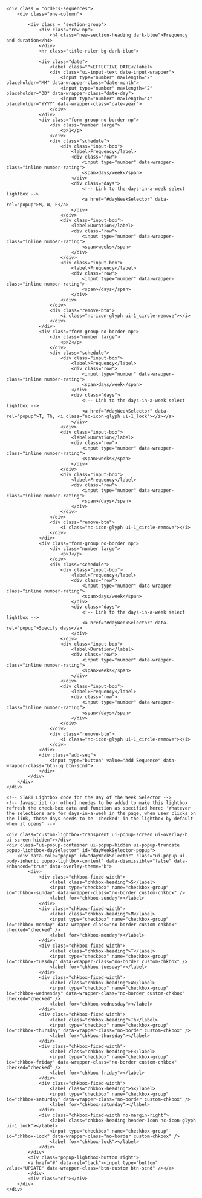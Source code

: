 	<div class = "orders-sequences">
		<div class="one-column">

			<div class = "section-group">
				<div class="row np">
					<h4 class="new-section-heading dark-blue">Frequency and duration</h4>
				</div>
				<hr class="title-ruler bg-dark-blue">

				<div class="date">
					<label class="">EFFECTIVE DATE</label>
					<div class="ui-input-text date-input-wrapper">
						<input type="number" maxlength="2" placeholder="MM" data-wrapper-class="date-month">
						<input type="number" maxlength="2" placeholder="DD" data-wrapper-class="date-day">
						<input type="number" maxlength="4" placeholder="YYYY" data-wrapper-class="date-year">
					</div>
				</div>
				<div class="form-group no-border np">
					<div class="number large">
						<p>1</p>
					</div>
					<div class="schedule">
						<div class="input-box">
							<label>Frequency</label>
							<div class="row">
								<input type="number" data-wrapper-class="inline number-rating">
								<span>days/week</span>
							</div>
							<div class="days">
								<!-- Link to the days-in-a-week select lightbox -->
								<a href="#dayWeekSelector" data-rel="popup">M, W, F</a>
							</div>
						</div>
						<div class="input-box">
							<label>Duration</label>
							<div class="row">
								<input type="number" data-wrapper-class="inline number-rating">
								<span>weeks</span>
							</div>
						</div>
						<div class="input-box">
							<label>Frequency</label>
							<div class="row">
								<input type="number" data-wrapper-class="inline number-rating">
								<span>/days</span>
							</div>
						</div>
					</div>
					<div class="remove-btn">
						<i class="nc-icon-glyph ui-1_circle-remove"></i>
					</div>
				</div>
				<div class="form-group no-border np">
					<div class="number large">
						<p>2</p>
					</div>
					<div class="schedule">
						<div class="input-box">
							<label>Frequency</label>
							<div class="row">
								<input type="number" data-wrapper-class="inline number-rating">
								<span>days/week</span>
							</div>
							<div class="days">
								<!-- Link to the days-in-a-week select lightbox -->
								<a href="#dayWeekSelector" data-rel="popup">T, Th, <i class="nc-icon-glyph ui-1_lock"></i></a>
							</div>
						</div>
						<div class="input-box">
							<label>Duration</label>
							<div class="row">
								<input type="number" data-wrapper-class="inline number-rating">
								<span>weeks</span>
							</div>
						</div>
						<div class="input-box">
							<label>Frequency</label>
							<div class="row">
								<input type="number" data-wrapper-class="inline number-rating">
								<span>/days</span>
							</div>
						</div>
					</div>
					<div class="remove-btn">
						<i class="nc-icon-glyph ui-1_circle-remove"></i>
					</div>
				</div>
				<div class="form-group no-border np">
					<div class="number large">
						<p>3</p>
					</div>
					<div class="schedule">
						<div class="input-box">
							<label>Frequency</label>
							<div class="row">
								<input type="number" data-wrapper-class="inline number-rating">
								<span>days/week</span>
							</div>
							<div class="days">
								<!-- Link to the days-in-a-week select lightbox -->
								<a href="#dayWeekSelector" data-rel="popup">Specify days</a>
							</div>
						</div>
						<div class="input-box">
							<label>Duration</label>
							<div class="row">
								<input type="number" data-wrapper-class="inline number-rating">
								<span>weeks</span>
							</div>
						</div>
						<div class="input-box">
							<label>Frequency</label>
							<div class="row">
								<input type="number" data-wrapper-class="inline number-rating">
								<span>/days</span>
							</div>
						</div>
					</div>
					<div class="remove-btn">
						<i class="nc-icon-glyph ui-1_circle-remove"></i>
					</div>
				</div>
				<div class="add-seq">
					<input type="button" value="Add Sequence" data-wrapper-class="btn-lg btn-scnd">
				</div>
			</div>
		</div>
	</div>

	<!-- START Lightbox code for the Day of the Week Selector -->
	<!-- Javascript (or other) needes to be added to make this lightbox refresh the check-box data and function as specified here: 'Whatever the selections are for days-in-a-week in the page, when user clicks on the link, those days needs to be 'checked' in the lightbox by default when it opens' -->

	<div class="custom-lightbox-transprent ui-popup-screen ui-overlay-b ui-screen-hidden"></div>
    <div class="ui-popup-container ui-popup-hidden ui-popup-truncate popup-lightbox-daySelector" id="dayWeekSelector-popup">
        <div data-role="popup" id="dayWeekSelector" class="ui-popup ui-body-inherit popup-lightbox-content" data-dismissible="false" data-enhanced="true" data-overlay-theme="b">
        	<div>
        		<div class="chkbox-fixed-width">
	        		<label class="chkbox-heading">S</label>
	        		<input type="checkbox" name="checkbox-group" id="chkbox-sunday" data-wrapper-class="no-border custom-chkbox" />
	        		<label for="chkbox-sunday"></label>
        		</div>
        		<div class="chkbox-fixed-width">
	        		<label class="chkbox-heading">M</label>
	        		<input type="checkbox" name="checkbox-group" id="chkbox-monday" data-wrapper-class="no-border custom-chkbox" checked="checked" />
	        		<label for="chkbox-monday"></label>
        		</div>
        		<div class="chkbox-fixed-width">
	        		<label class="chkbox-heading">T</label>
	        		<input type="checkbox" name="checkbox-group" id="chkbox-tuesday" data-wrapper-class="no-border custom-chkbox" />
	        		<label for="chkbox-tuesday"></label>
        		</div>
        		<div class="chkbox-fixed-width">
	        		<label class="chkbox-heading">W</label>
	        		<input type="checkbox" name="checkbox-group" id="chkbox-wednesday" data-wrapper-class="no-border custom-chkbox" checked="checked" />
	        		<label for="chkbox-wednesday"></label>
        		</div>
        		<div class="chkbox-fixed-width">
	        		<label class="chkbox-heading">Th</label>
	        		<input type="checkbox" name="checkbox-group" id="chkbox-thursday" data-wrapper-class="no-border custom-chkbox" />
	        		<label for="chkbox-thursday"></label>
        		</div>
        		<div class="chkbox-fixed-width">
	        		<label class="chkbox-heading">F</label>
	        		<input type="checkbox" name="checkbox-group" id="chkbox-friday" data-wrapper-class="no-border custom-chkbox" checked="checked" />
	        		<label for="chkbox-friday"></label>
        		</div>
        		<div class="chkbox-fixed-width">
	        		<label class="chkbox-heading">S</label>
	        		<input type="checkbox" name="checkbox-group" id="chkbox-saturday" data-wrapper-class="no-border custom-chkbox" />
	        		<label for="chkbox-saturday"></label>
        		</div>
        		<div class="chkbox-fixed-width no-margin-right">
	        		<label class="chkbox-heading header-icon nc-icon-glyph ui-1_lock"></label>
	        		<input type="checkbox" name="checkbox-group" id="chkbox-lock" data-wrapper-class="no-border custom-chkbox" />
	        		<label for="chkbox-lock"></label>
        		</div>
        	</div>
			<div class="popup-lightbox-button right">
			<a href="#" data-rel="back"><input type="button" value="UPDATE" data-wrapper-class="btn-custom btn-scnd" /></a>
			</div>
			<div class="cf"></div>
        </div>
    </div>
